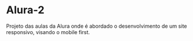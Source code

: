 # Alura-2

Projeto das aulas da Alura onde é abordado o desenvolvimento de um site responsivo, visando o mobile first.
